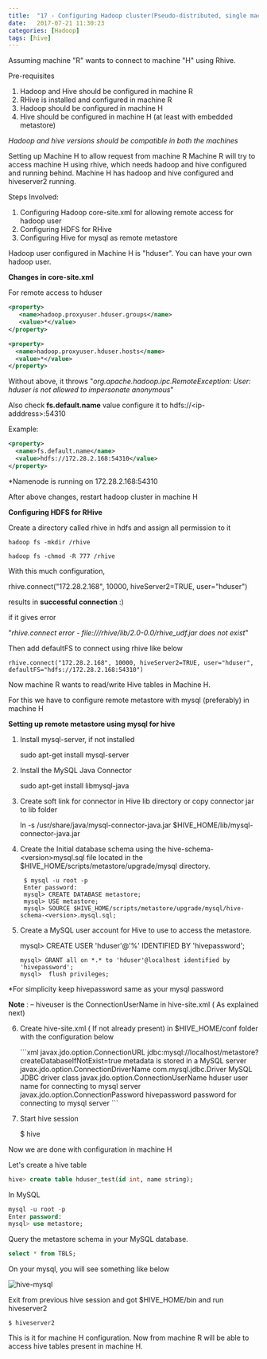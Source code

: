 ```yaml
---
title:  "17 - Configuring Hadoop cluster(Pseudo-distributed, single machine) for remote accessing using Hiveserver2 and Rhive"
date:   2017-07-21 11:30:23
categories: [Hadoop]
tags: [hive]
---
```

Assuming machine "R" wants to connect to machine "H" using Rhive.

Pre-requisites
1. Hadoop and Hive should be configured in machine R
2. RHive is installed and configured in machine R
3. Hadoop should be configured in machine H
4. Hive should be configured in machine H (at least with embedded metastore)

*Hadoop and hive versions should be compatible in both the machines*

Setting up Machine H to allow request from machine R
Machine R will try to access machine H using rhive, which needs hadoop and hive configured and running behind. Machine H has hadoop and hive configured and hiveserver2 running. 

Steps Involved:

1. Configuring Hadoop core-site.xml for allowing remote access for hadoop user
2. Configuring HDFS for RHive
3. Configuring Hive for mysql as remote metastore

Hadoop user configured in Machine H is "hduser". You can have your own hadoop user.

**Changes in core-site.xml**

For remote access to hduser


```xml
<property>
   <name>hadoop.proxyuser.hduser.groups</name>
   <value>*</value>
</property>

<property>
  <name>hadoop.proxyuser.hduser.hosts</name>
  <value>*</value>
</property>
```

Without above, it throws 
"*org.apache.hadoop.ipc.RemoteException: User: hduser is not allowed to impersonate anonymous*"

Also check **fs.default.name** value
configure it to hdfs://&lt;ip-adddress&gt;:54310

Example:

```xml
<property>
  <name>fs.default.name</name>
  <value>hdfs://172.28.2.168:54310</value>
</property>
```

*Namenode is running on 172.28.2.168:54310

After above changes, restart hadoop cluster in machine H

**Configuring HDFS for RHive**

Create a directory called rhive in hdfs and assign all permission to it

```shell
hadoop fs -mkdir /rhive
```

```shell
hadoop fs -chmod -R 777 /rhive
```

With this much configuration, 


rhive.connect("172.28.2.168", 10000, hiveServer2=TRUE, user="hduser")

results in **successful connection** :)

if it gives error 

"*rhive.connect error - file:///rhive/lib/2.0-0.0/rhive_udf.jar does not exist*"

Then add defaultFS to connect using rhive like below

```shell
rhive.connect("172.28.2.168", 10000, hiveServer2=TRUE, user="hduser", defaultFS="hdfs://172.28.2.168:54310")
```


Now machine R wants to read/write Hive tables in Machine H.

For this we have to configure remote metastore with mysql (preferably) in machine H

**Setting up remote metastore using mysql for hive**

1. Install mysql-server, if not installed

      sudo apt-get install mysql-server

2. Install the MySQL Java Connector

      sudo apt-get install libmysql-java

3. Create soft link for connector in Hive lib directory  or copy connector jar to lib folder 

      ln -s /usr/share/java/mysql-connector-java.jar $HIVE_HOME/lib/mysql-connector-java.jar

4. Create the Initial database schema using the hive-schema-&lt;version&gt;mysql.sql file located in the $HIVE_HOME/scripts/metastore/upgrade/mysql directory.

   ```shell
    $ mysql -u root -p
    Enter password:
    mysql> CREATE DATABASE metastore;
    mysql> USE metastore;
    mysql> SOURCE $HIVE_HOME/scripts/metastore/upgrade/mysql/hive-schema-<version>.mysql.sql;
   ```

5. Create a MySQL user account for Hive to use to access the metastore.

      mysql> CREATE USER 'hduser'@'%' IDENTIFIED BY 'hivepassword'; 
      ```shell
      mysql> GRANT all on *.* to 'hduser'@localhost identified by 'hivepassword';
      mysql>  flush privileges;
      ```

*For simplicity keep hivepassword same as your mysql password

**Note** : –  hiveuser is the ConnectionUserName in hive-site.xml ( As explained next)

6. Create hive-site.xml ( If not already present) in $HIVE_HOME/conf folder with the configuration below

      <configuration>
      ```xml
         <property>
            <name>javax.jdo.option.ConnectionURL</name>
            <value>jdbc:mysql://localhost/metastore?createDatabaseIfNotExist=true</value>
            <description>metadata is stored in a MySQL server</description>
         </property>
         <property>
            <name>javax.jdo.option.ConnectionDriverName</name>
            <value>com.mysql.jdbc.Driver</value>
            <description>MySQL JDBC driver class</description>
         </property>
         <property>
            <name>javax.jdo.option.ConnectionUserName</name>
            <value>hduser</value>
            <description>user name for connecting to mysql server</description>
         </property>
         <property>
            <name>javax.jdo.option.ConnectionPassword</name>
            <value>hivepassword</value>
            <description>password for connecting to mysql server</description>
         </property>
      </configuration>
      ```


7. Start hive session

      $ hive


Now we are done with configuration in machine H

Let's create a hive table

```sql
hive> create table hduser_test(id int, name string);
```


In MySQL


```sql
mysql -u root -p
Enter password:                                                             
mysql> use metastore;
```

Query the metastore schema in your MySQL database.

```sql
select * from TBLS;
```


On your mysql, you will see something like below

![hive-mysql](https://i.imgur.com/LhaTIuh.png  "hive-msql")

Exit from previous hive session and got $HIVE_HOME/bin and run hiveserver2


```shell
$ hiveserver2
```


This is it for machine H configuration. Now from machine R will be able to access hive tables present in machine H.
